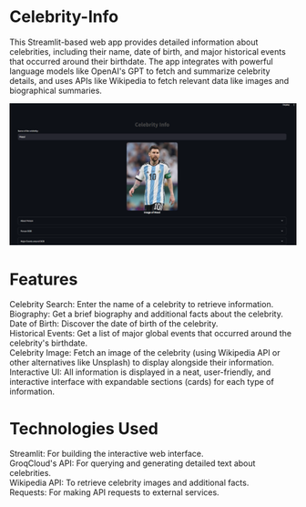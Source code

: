 # Celebrity-Info

This Streamlit-based web app provides detailed information about celebrities, including their name, date of birth, and major historical events that occurred around their birthdate. The app integrates with powerful language models like OpenAI's GPT to fetch and summarize celebrity details, and uses APIs like Wikipedia to fetch relevant data like images and biographical summaries.

![Demo](https://github.com/Carnage203/Celebrity-Info/blob/f8bba3f778b5368981bc57124620c8008d0cd1c3/example1.png)

# Features
Celebrity Search: Enter the name of a celebrity to retrieve information.  
Biography: Get a brief biography and additional facts about the celebrity.  
Date of Birth: Discover the date of birth of the celebrity.  
Historical Events: Get a list of major global events that occurred around the celebrity's birthdate.  
Celebrity Image: Fetch an image of the celebrity (using Wikipedia API or other alternatives like Unsplash) to display alongside their information.  
Interactive UI: All information is displayed in a neat, user-friendly, and interactive interface with expandable sections (cards) for each type of information.  

# Technologies Used
Streamlit: For building the interactive web interface.   
GroqCloud's API: For querying and generating detailed text about celebrities.  
Wikipedia API: To retrieve celebrity images and additional facts.  
Requests: For making API requests to external services.  
